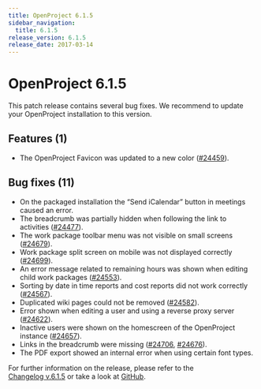 ```yaml
---
title: OpenProject 6.1.5
sidebar_navigation:
  title: 6.1.5
release_version: 6.1.5
release_date: 2017-03-14
---
```


# OpenProject 6.1.5

This patch release contains several bug fixes. We recommend to update
your OpenProject installation to this version.

## Features (1)

- The OpenProject Favicon was updated to a new color
  ([#24459](https://community.openproject.org/wp/24459)).

## Bug fixes (11)

- On the packaged installation the “Send iCalendar” button in meetings
  caused an error.
- The breadcrumb was partially hidden when following the link to
  activities
  ([#24477](https://community.openproject.org/wp/24477)).
- The work package toolbar menu was not visible on small screens
  ([#24679](https://community.openproject.org/wp/24679)).
- Work package split screen on mobile was not displayed correctly
  ([#24699](https://community.openproject.org/wp/24699)).
- An error message related to remaining hours was shown when editing
  child work packages
  ([#24553](https://community.openproject.org/wp/24553)).
- Sorting by date in time reports and cost reports did not work
  correctly
  ([#24567](https://community.openproject.org/wp/24567)).
- Duplicated wiki pages could not be removed
  ([#24582](https://community.openproject.org/wp/24582)).
- Error shown when editing a user and using a reverse proxy server
  ([#24622](https://community.openproject.org/wp/24622)).
- Inactive users were shown on the homescreen of the OpenProject
  instance
  ([#24657](https://community.openproject.org/wp/24657)).
- Links in the breadcrumb were missing
  ([#24706](https://community.openproject.org/wp/24706),
  [#24676](https://community.openproject.org/wp/24676)).
- The PDF export showed an internal error when using certain font
  types.

For further information on the release, please refer to the  
[Changelog v.6.1.5](https://community.openproject.org/versions/828)
or take a look at
[GitHub](https://github.com/opf/openproject/tree/v6.1.5).
